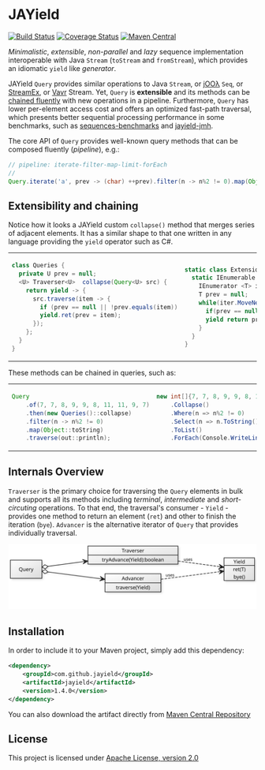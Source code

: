# JAYield

[![Build Status](https://sonarcloud.io/api/project_badges/measure?project=com.github.jayield%3Ajayield&metric=alert_status)](https://sonarcloud.io/dashboard?id=com.github.jayield%3Ajayield)
[![Coverage Status](https://sonarcloud.io/api/project_badges/measure?project=com.github.jayield%3Ajayield&metric=coverage)](https://sonarcloud.io/component_measures?id=com.github.jayield%3Ajayield&metric=Coverage)
[![Maven Central](https://maven-badges.herokuapp.com/maven-central/com.github.jayield/jayield/badge.svg)](https://maven-badges.herokuapp.com/maven-central/com.github.jayield/jayield)

_Minimalistic_, _extensible_, _non-parallel_ and _lazy_ sequence implementation interoperable with Java
`Stream` (`toStream` and `fromStream`), which provides an idiomatic `yield` like _generator_.

JAYield `Query` provides similar operations to Java `Stream`, or
[jOOλ][18] `Seq`, or [StreamEx][16], or [Vavr][19] Stream. 
Yet, `Query` is **extensible** and its methods can be [chained
fluently](#extensibility-and-chaining) with new operations in a pipeline.
Furthermore, `Query` has lower per-element access cost and offers an optimized
fast-path traversal, which presents better sequential processing performance in
some benchmarks, such as [sequences-benchmarks][20] and [jayield-jmh][21].

The core API of `Query` provides well-known query methods that can be 
composed fluently (_pipeline_), e.g.:

```java
// pipeline: iterate-filter-map-limit-forEach
//
Query.iterate('a', prev -> (char) ++prev).filter(n -> n%2 != 0).map(Object::toString).limit(10).forEach(out::println);
```


## Extensibility and chaining

Notice how it looks a JAYield custom `collapse()` method that merges series of adjacent elements.
It has a similar shape to that one written in any language providing the `yield` operator
such as C\#.

<table class="table">
    <tr class="row">
        <td>

```java
class Queries {
  private U prev = null;
  <U> Traverser<U>  collapse(Query<U> src) {
    return yield -> {
      src.traverse(item -> {
        if (prev == null || !prev.equals(item))
        yield.ret(prev = item);
      });
    };
  }
}
```

</td>
<td>

```csharp
static class Extensions {
  static IEnumerable <T> Collapse <T>(this IEnumerable <T> src) {
    IEnumerator <T> iter = src.GetEnumerator();
    T prev = null;
    while(iter.MoveNext ()) {
      if(prev == null || !prev.Equals(iter.Current))
      yield return prev = iter.Current;
    }
  }
}
```

</td>
</tr>
</table>

These methods can be chained in queries, such as:

<table class="table">
    <tr class="row">
        <td>

```java
Query
    .of(7, 7, 8, 9, 9, 8, 11, 11, 9, 7)
    .then(new Queries()::collapse)
    .filter(n -> n%2 != 0)
    .map(Object::toString)
    .traverse(out::println);

```

</td>
<td>

```csharp
new int[]{7, 7, 8, 9, 9, 8, 11, 11, 9, 7}
    .Collapse()
    .Where(n => n%2 != 0)
    .Select(n => n.ToString())
    .ToList()
    .ForEach(Console.WriteLine);
```

</td>
</tr>
</table>

## Internals Overview

`Traverser` is the primary choice for traversing the `Query` elements in bulk and 
supports all its methods including _terminal_, _intermediate_ and _short-circuting_
operations.
To that end, the traversal's consumer - `Yield` - provides one method to return
an element (`ret`) and other to finish the iteration (`bye`).
`Advancer` is the alternative iterator of `Query` that provides individually traversal.

<img src="assets/jayield-yuml.svg" width="600px">

## Installation

In order to include it to your Maven project, simply add this dependency:

```xml
<dependency>
    <groupId>com.github.jayield</groupId>
    <artifactId>jayield</artifactId>
    <version>1.4.0</version>
</dependency>
```

You can also download the artifact directly from [Maven
Central Repository](http://repo1.maven.org/maven2/com/github/jayield/jayield/)


## License

This project is licensed under [Apache License,
version 2.0](https://www.apache.org/licenses/LICENSE-2.0)

[16]: https://github.com/amaembo/streamex
[18]: https://github.com/jOOQ/jOOL
[19]: https://github.com/vavr-io/vavr
[20]: https://github.com/tinyield/sequences-benchmarks
[21]: https://github.com/jayield/jayield-jmh
